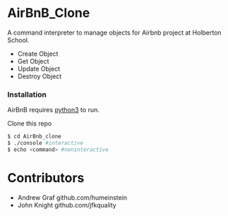 # AirBnB_Clone

A command interpreter to manage objects for Airbnb project at Holberton School.


  - Create Object
  - Get Object
  - Update Object
  - Destroy Object

### Installation

AirBnB requires [python3](https://python.org/) to run.

Clone this repo
```sh
$ cd AirBnb_clone
$ ./console #interactive
$ echo <command> #noninteractive
```
 # Contributors
- Andrew Graf github.com/humeinstein
- John Knight github.com/jfkquality